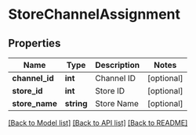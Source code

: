 # StoreChannelAssignment

## Properties
Name | Type | Description | Notes
------------ | ------------- | ------------- | -------------
**channel_id** | **int** | Channel ID | [optional] 
**store_id** | **int** | Store ID | [optional] 
**store_name** | **string** | Store Name | [optional] 

[[Back to Model list]](../README.md#documentation-for-models) [[Back to API list]](../README.md#documentation-for-api-endpoints) [[Back to README]](../README.md)


